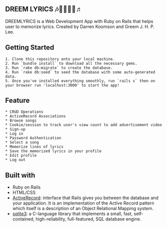 ## DREEM LYRICS 🎶🎸🤘🎼🎵♬

DREEMLYRICS is a Web Development App with Ruby on Rails that helps user to memorize lyrics. Created by Darren Koomson and Greem J. H. P. Lee.



## Getting Started
    1. Clone this repository onto your local machine.
    2. Run `bundle install` to download all the necessary gems.
    3. Run `rake db:migrate` to create the database.
    4. Run `rake db:seed` to seed the database with some auto-generated data.
    5. Once you've installed everything smoothly, run `rails s` then on your browser run 'localhost:3000' to start the app!

## Feature
    * CRUD Operations
    * ActiveRecord Associations
    * Browse songs
    * Cookie/session to track user's view count to add advertisement video
    * Sign-up
    * Log in
    * Password Authentication
    * Select a song
    * Memorize lines of lyrics
    * Save the memorized lyrics in your profile
    * Edit profile
    * Log out

## Built with 
* Ruby on Rails
* HTML/CSS
* [ActiveRecord](https://github.com/rails/rails/tree/master/activerecord): interface that Rails gives you between the database and your application. It is an implementation of the Active Record pattern which itself is a description of an Object Relational Mapping system.
* [sqlite3](https://rubygems.org/gems/sqlite3/versions/1.3.11): a C-language library that implements a small, fast, self-contained, high-reliability, full-featured, SQL database engine. 

